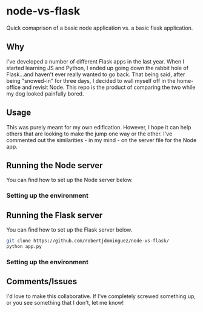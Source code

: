# node-vs-flask
Quick comaprison of a basic node application vs. a basic flask application.


## Why
I've developed a number of different Flask apps in the last year. When I started learning JS and Python, I ended up
going down the rabbit hole of Flask...and haven't ever really wanted to go back. That being said, after being "snowed-in"
for three days, I decided to wall myself off in the home-office and revisit Node. This repo is the product of comparing the
two while my dog looked painfully bored.

## Usage
This was purely meant for my own edification. However, I hope it can help others that are looking to make the jump one way or
the other. I've commented out the similarities - in my mind - on the server file for the Node app.

## Running the Node server
You can find how to set up the Node server below.

### Setting up the environment

## Running the Flask server
You can find how to set up the Flask server below.

```bash
git clone https://github.com/robertjdominguez/node-vs-flask/
python app.py
```

### Setting up the environment

## Comments/Issues
I'd love to make this collaborative. If I've completely screwed something up, or you see something that I don't, let me know!
